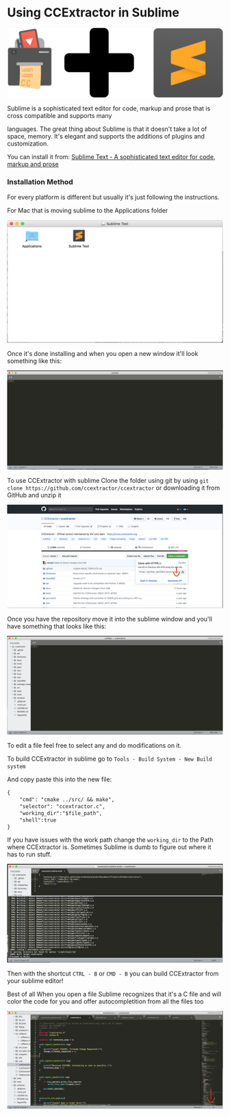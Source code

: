 #  Using CCExtractor in Sublime
![banner](img/banner.png)

Sublime is a sophisticated text editor for code, markup and prose that is cross compatible and supports many 

languages. The great thing about Sublime is that it doesn't take a lot of space, memory. It's elegant and supports the additions of plugins and customization.

You can install it from: [Sublime Text - A sophisticated text editor for code, markup and prose](https://www.sublimetext.com/)

### Installation Method

For every platform is different but usually it's just following the instructions.

For Mac that is moving sublime to the Applications folder

![download](img/download.png)


Once it's done installing and when you open a new window it'll look something like this:

![new_window](img/new_window.png)

To use CCExtractor with sublime Clone the folder using git by using `git clone https://github.com/ccextractor/ccextractor` or downloading it from GitHub and unzip it

![github_download](img/github_download.png)

Once you have the repository move it into the sublime window and you'll have something that looks like this:


![ccextractor_sublime_window](img/ccextractor_sublime_window.png)

To edit a file feel free to select any and do modifications on it.

To build CCExtractor in sublime go to `Tools - Build System - New Build system`

And copy paste this into the new file:

```
{
	"cmd": "cmake ../src/ && make",
	"selector": "ccextractor.c",
	"working_dir":"$file_path",
	"shell":true
}
```

If you have issues with the work path change the `working_dir` to the Path where CCExtractor is. Sometimes Sublime is dumb to figure out where it has to run stuff.

![build_finished](img/build_finished.png)

Then with the shortcut `CTRL - B` or `CMD - B` you can build CCExtractor from your sublime editor!

Best of all When you open a file Sublime recognizes that it's a C file and will color the code for you and offer autocompletition from all the files too

![autocompletition](img/sublime_autocompletion.png)

